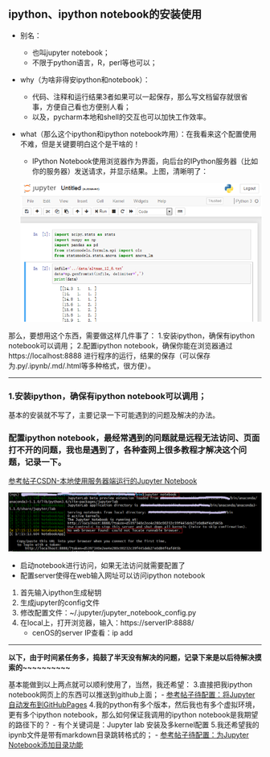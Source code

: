 ## ipython、ipython notebook的安装使用

- 别名：
    - 也叫jupyter notebook；
    - 不限于python语言，R，perl等也可以；

- why（为啥非得安ipython和notebook）：
    - 代码、注释和运行结果3者如果可以一起保存，那么写文档留存就很省事，方便自己看也方便别人看；
    - 以及，pycharm本地和shell的交互也可以加快工作效率。

- what（那么这个ipython和ipython notebook咋用）：在我看来这个配置使用不难，但是关键要明白这个是干啥的！
    - IPython Notebook使用浏览器作为界面，向后台的IPython服务器（比如你的服务器）发送请求，并显示结果。上图，清晰明了：

    ![jupyter网页长啥样](./images/jupyterHome.PNG)

那么，要想用这个东西，需要做这样几件事了：
1.安装ipython，确保有ipython notebook可以调用；
2.配置ipython notebook，确保你能在浏览器通过https://localhost:8888 进行程序的运行，结果的保存（可以保存为.py/.ipynb/.md/.html等多种格式，很方便）。

---

### 1.安装ipython，确保有ipython notebook可以调用；
基本的安装就不写了，主要记录一下可能遇到的问题及解决的办法。
### 配置ipython notebook，最经常遇到的问题就是远程无法访问、页面打不开的问题，我也是遇到了，各种查网上很多教程才解决这个问题，记录一下。
[参考帖子CSDN-本地使用服务器端运行的Jupyter Notebook](https://blog.csdn.net/Papageno_Xue/article/details/79710708)

![远程无法访问、页面打不开的问题](./images/ipythonNoWeb.PNG)

- 启动notebook进行访问，如果无法访问就需要配置了
- 配置server使得在web输入网址可以访问ipython notebook
1) 首先输入ipython生成秘钥
2) 生成jupyter的config文件
3) 修改配置文件：~/.jupyter/jupyter_notebook_config.py
4) 在local上，打开浏览器，输入：https://serverIP:8888/
    - cenOS的server IP查看：ip add
---
**以下，由于时间紧任务多，捣鼓了半天没有解决的问题，记录下来是以后待解决摸索的~~~~~~~~~~**

基本能做到以上两点就可以顺利使用了，当然，我还希望：
3.直接把我ipython notebook网页上的东西可以推送到github上面；
    - [参考帖子待配置：将Jupyter自动发布到GitHubPages](https://www.jianshu.com/p/d78e9f741a79)
4.我的python有多个版本，然后我也有多个虚拟环境，更有多个ipython notebook，那么如何保证我调用的ipython notebook是我期望的路径下的？
    - 有个关键词是：Jupyter lab 安装及多kernel配置
5.我还希望我的ipynb文件是带有markdown目录跳转格式的；
    - [参考帖子待配置：为Jupyter Notebook添加目录功能](https://blog.csdn.net/tina_ttl/article/details/51031113)
